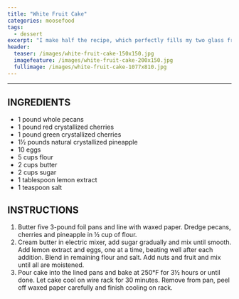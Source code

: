 ```yaml
---
title: "White Fruit Cake"
categories: moosefood
tags: 
  - dessert
excerpt: "I make half the recipe, which perfectly fills my two glass fruitcake pans (lined on the bottom with parchment or waxed paper). I baked them for 2 hours, 45 minutes at 250°F but next year we'll try a little less time (5-10 minutes less)."
header:
  teaser: /images/white-fruit-cake-150x150.jpg
  imagefeature: /images/white-fruit-cake-200x150.jpg
  fullimage: /images/white-fruit-cake-1077x810.jpg
---
```

---

## INGREDIENTS
* 1 pound whole pecans
* 1 pound red crystallized cherries
* 1 pound green crystallized cherries
* 1½ pounds natural crystallized pineapple
* 10 eggs
* 5 cups flour
* 2 cups butter
* 2 cups sugar
* 1 tablespoon lemon extract
* 1 teaspoon salt

## INSTRUCTIONS
1. Butter five 3-pound foil pans and line with waxed paper. Dredge pecans, cherries and pineapple in ½ cup of flour.
2. Cream butter in electric mixer, add sugar gradually and mix until smooth. Add lemon extract and eggs, one at a time, beating well after each addition. Blend in remaining flour and salt. Add nuts and fruit and mix until all are moistened.
3. Pour cake into the lined pans and bake at 250°F for 3½ hours or until done. Let cake cool on wire rack for 30 minutes. Remove from pan, peel off waxed paper carefully and finish cooling on rack.
